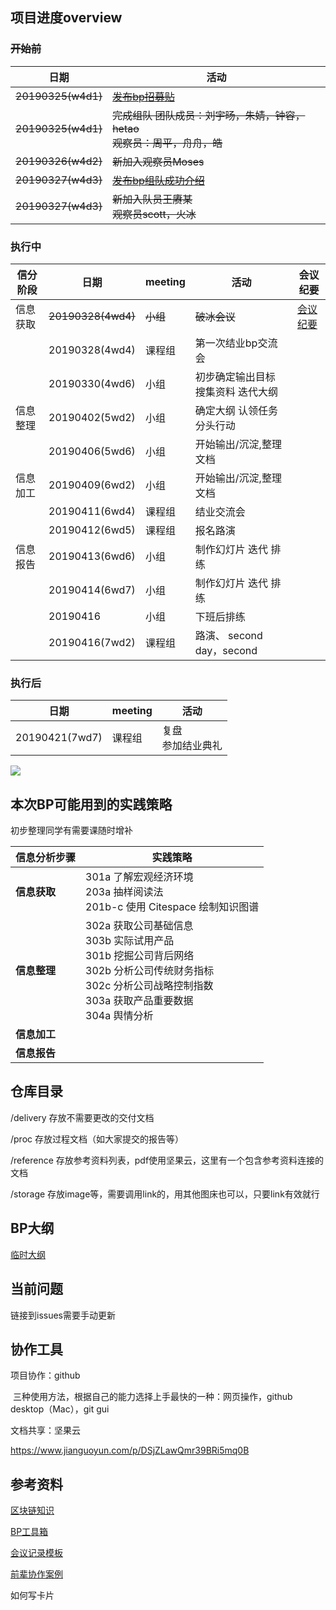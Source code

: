 ## 项目进度overview



### ~~开始前~~

| 日期               | 活动                                                         |
| ------------------ | ------------------------------------------------------------ |
| ~~20190325(w4d1)~~ | [~~发布bp招募贴~~](https://github.com/happylyy/IA004_blockchain/blob/master/delivery/%E6%8B%9B%E5%8B%9F%E8%B4%B4.md) |
| ~~20190325(w4d1)~~ | ~~完成组队      团队成员：刘宇旸，朱婧，钟容，hetao<br>观察员：周平，舟舟，皓~~ |
| ~~20190326(w4d2)~~ | ~~新加入观察员Moses~~                                        |
| ~~20190327(w4d3)~~ | [~~发布bp组队成功介绍~~](https://github.com/happylyy/IA004_blockchain/blob/master/delivery/%E9%A1%B9%E7%9B%AE%E4%BB%8B%E7%BB%8D.md) |
| ~~20190327(w4d3)~~ | ~~新加入队员王赓某<br>观察员scott，火冰~~                    |



### 执行中

| 信分阶段 | 日期               | meeting  | 活动                                         | 会议纪要     |
| -------- | ------------------ | -------- | -------------------------------------------- | ------------ |
| 信息获取 | ~~20190328(4wd4)~~ | ~~小组~~ | ~~破冰会议~~                                 | [会议纪要]() |
|          | 20190328(4wd4)     | 课程组   | 第一次结业bp交流会                           |              |
|          | 20190330(4wd6)     | 小组     | 初步确定输出目标      搜集资料      迭代大纲 |              |
| 信息整理 | 20190402(5wd2)     | 小组     | 确定大纲      认领任务      分头行动         |              |
|          | 20190406(5wd6)     | 小组     | 开始输出/沉淀,整理文档                       |              |
| 信息加工 | 20190409(6wd2)     | 小组     | 开始输出/沉淀,整理文档                       |              |
|          | 20190411(6wd4)     | 课程组   | 结业交流会                                   |              |
|          | 20190412(6wd5)     | 课程组   | 报名路演                                     |              |
| 信息报告 | 20190413(6wd6)     | 小组     | 制作幻灯片      迭代      排练               |              |
|          | 20190414(6wd7)     | 小组     | 制作幻灯片      迭代      排练               |              |
|          | 20190416           | 小组     | 下班后排练                                   |              |
|          | 20190416(7wd2)     | 课程组   | 路演、      second day，second               |              |



### 执行后

| 日期           | meeting | 活动                       |
| -------------- | ------- | -------------------------- |
| 20190421(7wd7) | 课程组  | 复盘      <br>参加结业典礼 |



![](https://static.openmindclub.com/2019-03-20-%E4%BC%81%E4%B8%9A%E5%BE%AE%E4%BF%A1%E6%88%AA%E5%9B%BE_1e8f293f-50fb-4a81-8321-5a11fe30820f.png)



## 本次BP可能用到的实践策略

初步整理同学有需要课随时增补

| 信息分析步骤 | 实践策略                                                     |
| ------------ | ------------------------------------------------------------ |
| **信息获取** | 301a 了解宏观经济环境      <br>203a 抽样阅读法       <br/>201b-c 使用 Citespace 绘制知识图谱 |
| **信息整理** | 302a   获取公司基础信息      <br/>303b 实际试用产品      <br/>301b 挖掘公司背后网络      <br/>302b 分析公司传统财务指标      <br/>302c 分析公司战略控制指数      <br/>303a 获取产品重要数据      <br/>304a 舆情分析 |
| **信息加工** |                                                              |
| **信息报告** |                                                              |



## 仓库目录

/delivery 	 存放不需要更改的交付文档

/proc 		存放过程文档（如大家提交的报告等）

/reference 	存放参考资料列表，pdf使用坚果云，这里有一个包含参考资料连接的文档

/storage	   存放image等，需要调用link的，用其他图床也可以，只要link有效就行



## BP大纲

[临时大纲](https://github.com/happylyy/IA004_blockchain/blob/master/proc/BP%E5%A4%A7%E7%BA%B2%E8%BF%AD%E4%BB%A3.md)



## 当前问题

链接到issues需要手动更新



## 协作工具

项目协作：github

​	三种使用方法，根据自己的能力选择上手最快的一种：网页操作，github desktop（Mac），git gui

文档共享：坚果云

https://www.jianguoyun.com/p/DSjZLawQmr39BRi5mq0B





## 参考资料

[区块链知识]()

[BP工具箱](https://github.com/happylyy/IA004_blockchain/blob/master/reference/BP%E5%B7%A5%E5%85%B7%E7%AE%B1.md)

[会议记录模板](https://github.com/happylyy/IA004_blockchain/blob/master/reference/%E4%BC%9A%E8%AE%AE%E7%BA%AA%E8%A6%81%E6%A8%A1%E6%9D%BF.md)

[前辈协作案例]()

如何写卡片

